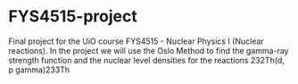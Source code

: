 # FYS4515-project
Final project for the UiO course FYS4515 - Nuclear Physics I (Nuclear reactions). In the project we will use the Oslo Method to find the gamma-ray strength function and the nuclear level densities for the reactions 232Th(d, p gamma)233Th
